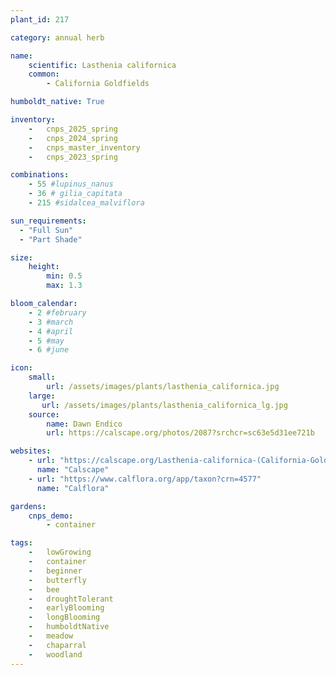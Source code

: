 ```yaml
---
plant_id: 217 

category: annual herb

name: 
    scientific: Lasthenia californica
    common: 
        - California Goldfields 

humboldt_native: True

inventory: 
    -   cnps_2025_spring
    -   cnps_2024_spring
    -   cnps_master_inventory
    -   cnps_2023_spring

combinations: 
    - 55 #lupinus_nanus 
    - 36 # gilia_capitata
    - 215 #sidalcea_malviflora 

sun_requirements:
  - "Full Sun"
  - "Part Shade"

size:
    height: 
        min: 0.5
        max: 1.3

bloom_calendar: 
    - 2 #february
    - 3 #march
    - 4 #april
    - 5 #may
    - 6 #june

icon: 
    small: 
        url: /assets/images/plants/lasthenia_californica.jpg 
    large: 
       url: /assets/images/plants/lasthenia_californica_lg.jpg
    source: 
        name: Dawn Endico 
        url: https://calscape.org/photos/2087?srchcr=sc63e5d31ee721b 

websites:
    - url: "https://calscape.org/Lasthenia-californica-(California-Goldfields)"
      name: "Calscape"
    - url: "https://www.calflora.org/app/taxon?crn=4577"
      name: "Calflora"

gardens:
    cnps_demo:
        - container

tags:  
    -   lowGrowing
    -   container
    -   beginner
    -   butterfly
    -   bee
    -   droughtTolerant
    -   earlyBlooming
    -   longBlooming
    -   humboldtNative
    -   meadow
    -   chaparral
    -   woodland
---
```

